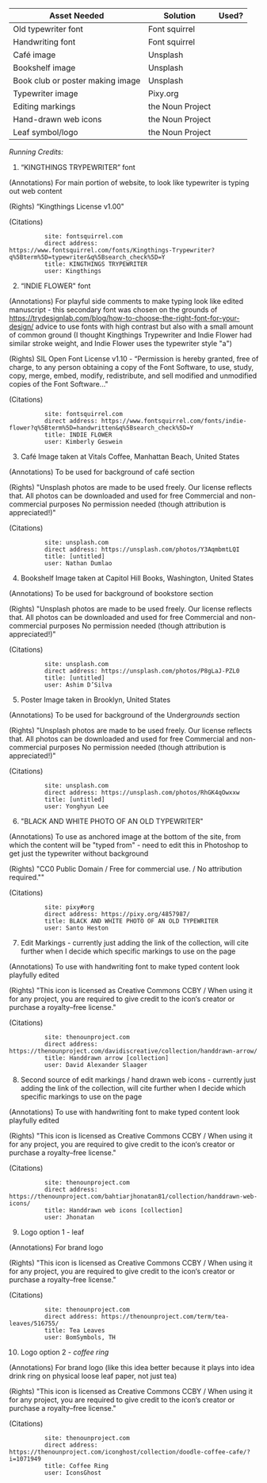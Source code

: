 | Asset Needed                     | Solution         | Used? |
| -------------------------------- | ---------------- | ----- |
| Old typewriter font              | Font squirrel    |       |
| Handwriting font                 | Font squirrel    |       |
| Café image                       | Unsplash         |       |
| Bookshelf image                  | Unsplash         |       |
| Book club or poster making image | Unsplash         |       |
| Typewriter image                 | Pixy.org         |       |
| Editing markings                 | the Noun Project |       |
| Hand-drawn web icons             | the Noun Project |       |
| Leaf symbol/logo                 | the Noun Project |       |

*Running Credits:*

1. “KINGTHINGS TRYPEWRITER” font

(Annotations) For main portion of website, to look like typewriter is typing out web content

(Rights) “Kingthings License v1.00"

(Citations)

              site: fontsquirrel.com
              direct address: https://www.fontsquirrel.com/fonts/Kingthings-Trypewriter?q%5Bterm%5D=typewriter&q%5Bsearch_check%5D=Y
              title: KINGTHINGS TRYPEWRITER
              user: Kingthings

2. “INDIE FLOWER" font

(Annotations) For playful side comments to make typing look like edited manuscript - this secondary font was chosen on the grounds of https://trydesignlab.com/blog/how-to-choose-the-right-font-for-your-design/ advice to use fonts with high contrast but also with a small amount of common ground (I thought Kingthings Trypewriter and Indie Flower had similar stroke weight, and Indie Flower uses the typewriter style "a")

(Rights) SIL Open Font License v1.10 - “Permission is hereby granted, free of charge, to any person obtaining a copy of the Font Software, to use, study, copy, merge, embed, modify, redistribute, and sell modified and unmodified copies of the Font Software..."

(Citations)

              site: fontsquirrel.com
              direct address: https://www.fontsquirrel.com/fonts/indie-flower?q%5Bterm%5D=handwritten&q%5Bsearch_check%5D=Y
              title: INDIE FLOWER
              user: Kimberly Geswein

3. Café Image taken at Vitals Coffee, Manhattan Beach, United States

(Annotations) To be used for background of café section

(Rights) "Unsplash photos are made to be used freely. Our license reflects that.
            All photos can be downloaded and used for free
            Commercial and non-commercial purposes
            No permission needed (though attribution is appreciated!)"

(Citations)

              site: unsplash.com
              direct address: https://unsplash.com/photos/Y3AqmbmtLQI
              title: [untitled]
              user: Nathan Dumlao

4. Bookshelf Image taken at Capitol Hill Books, Washington, United States

(Annotations) To be used for background of bookstore section

(Rights) "Unsplash photos are made to be used freely. Our license reflects that.
            All photos can be downloaded and used for free
            Commercial and non-commercial purposes
            No permission needed (though attribution is appreciated!)"

(Citations)

              site: unsplash.com
              direct address: https://unsplash.com/photos/P8gLaJ-PZL0
              title: [untitled]
              user: Ashim D’Silva

5. Poster Image taken in Brooklyn, United States

(Annotations) To be used for background of the Under*grounds* section

(Rights) "Unsplash photos are made to be used freely. Our license reflects that.
            All photos can be downloaded and used for free
            Commercial and non-commercial purposes
            No permission needed (though attribution is appreciated!)"

(Citations)

              site: unsplash.com
              direct address: https://unsplash.com/photos/RhGK4qOwxxw
              title: [untitled]
              user: Yonghyun Lee

6. "BLACK AND WHITE PHOTO OF AN OLD TYPEWRITER"

(Annotations) To use as anchored image at the bottom of the site, from which the content will be "typed from" - need to edit this in Photoshop to get just the typewriter without background

(Rights) "CC0 Public Domain / Free for commercial use. / No attribution required.""

(Citations)

              site: pixy#org
              direct address: https://pixy.org/4857987/
              title: BLACK AND WHITE PHOTO OF AN OLD TYPEWRITER
              user: Santo Heston

7. Edit Markings - currently just adding the link of the collection, will cite further when I decide which specific markings to use on the page

(Annotations) To use with handwriting font to make typed content look playfully edited

(Rights) "This icon is licensed as Creative Commons CCBY / When using it for any project, you are required to give credit to the icon‘s creator or purchase a royalty–free license."

(Citations)

              site: thenounproject.com
              direct address: https://thenounproject.com/davidiscreative/collection/handdrawn-arrow/
              title: Handdrawn arrow [collection]
              user: David Alexander Slaager

8. Second source of edit markings / hand drawn web icons - currently just adding the link of the collection, will cite further when I decide which specific markings to use on the page

(Annotations) To use with handwriting font to make typed content look playfully edited

(Rights) "This icon is licensed as Creative Commons CCBY / When using it for any project, you are required to give credit to the icon‘s creator or purchase a royalty–free license."

(Citations)

              site: thenounproject.com
              direct address: https://thenounproject.com/bahtiarjhonatan81/collection/handdrawn-web-icons/
              title: Handdrawn web icons [collection]
              user: Jhonatan

9. Logo option 1 - leaf

(Annotations) For brand logo

(Rights) "This icon is licensed as Creative Commons CCBY / When using it for any project, you are required to give credit to the icon‘s creator or purchase a royalty–free license."

(Citations)

              site: thenounproject.com
              direct address: https://thenounproject.com/term/tea-leaves/516755/
              title: Tea Leaves
              user: BomSymbols, TH

10. Logo option 2 - *coffee ring*

(Annotations) For brand logo (like this idea better because it plays into idea drink ring on physical loose leaf paper, not just tea)

(Rights) "This icon is licensed as Creative Commons CCBY / When using it for any project, you are required to give credit to the icon‘s creator or purchase a royalty–free license."

(Citations)

              site: thenounproject.com
              direct address: https://thenounproject.com/iconghost/collection/doodle-coffee-cafe/?i=1071949
              title: Coffee Ring
              user: IconsGhost
